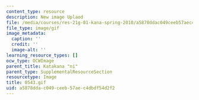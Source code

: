 ```yaml
---
content_type: resource
description: New image Uplaod
file: /media/courses/res-21g-01-kana-spring-2010/a5878ddac049ceeb57aec4dbdf54d2f2_0543.gif
file_type: image/gif
image_metadata:
  caption: ''
  credit: ''
  image-alt: ''
learning_resource_types: []
ocw_type: OCWImage
parent_title: Katakana "ni"
parent_type: SupplementalResourceSection
resourcetype: Image
title: 0543.gif
uid: a5878dda-c049-ceeb-57ae-c4dbdf54d2f2
---
```

